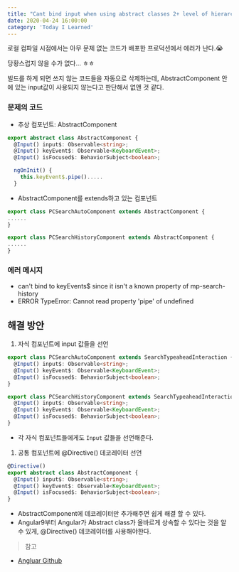 ```yaml
---
title: "Cant bind input when using abstract classes 2+ level of hierarchy(20200424)"
date: 2020-04-24 16:00:00
category: 'Today I Learned'
---
```




로컬 컴파일 시점에서는 아무 문제 없는 코드가 배포한 프로덕션에서 에러가 난다.😭

당황스럽지 않을 수가 없다... ㅎㅎ

빌드를 하게 되면 쓰지 않는 코드들을 자동으로 삭제하는데, AbstractComponent 안에 있는 input값이 사용되지 않는다고 판단해서 없앤 것 같다.

### 문제의 코드

- 추상 컴포넌트: AbstractComponent

```ts
export abstract class AbstractComponent {
  @Input() input$: Observable<string>;
  @Input() keyEvent$: Observable<KeyboardEvent>;
  @Input() isFocused$: BehaviorSubject<boolean>;

  ngOnInit() {
    this.keyEvent$.pipe().....
  }
```

- AbstractComponent를 extends하고 있는 컴포넌트

```ts
export class PCSearchAutoComponent extends AbstractComponent {
......
}
```

```ts
export class PCSearchHistoryComponent extends AbstractComponent {
......
}
```

### 에러 메시지

- can't bind to keyEvents$ since it isn't a known property of mp-search-history
- ERROR TypeError: Cannot read property 'pipe' of undefined

## 해결 방안

1. 자식 컴포넌트에 input 값들을 선언

```ts
export class PCSearchAutoComponent extends SearchTypeaheadInteraction {
  @Input() input$: Observable<string>;
  @Input() keyEvent$: Observable<KeyboardEvent>;
  @Input() isFocused$: BehaviorSubject<boolean>;
}
```

```ts
export class PCSearchHistoryComponent extends SearchTypeaheadInteraction {
  @Input() input$: Observable<string>;
  @Input() keyEvent$: Observable<KeyboardEvent>;
  @Input() isFocused$: BehaviorSubject<boolean>;
}
```

- 각 자식 컴포넌트들에게도 `Input` 값들을 선언해준다.

1. 공통 컴포넌트에 @Directive() 데코레이터 선언

```ts
@Directive()
export abstract class AbstractComponent {
  @Input() input$: Observable<string>;
  @Input() keyEvent$: Observable<KeyboardEvent>;
  @Input() isFocused$: BehaviorSubject<boolean>;
}
```

- AbstractComponent에 데코레이터만 추가해주면 쉽게 해결 할 수 있다.
- Angular9부터 Angular가 Abstract class가 올바르게 상속할 수 있다는 것을 알 수 있게, @Directive() 데코레이터를 사용해야한다.

> 참고

- [Angluar Github](https://github.com/angular/angular/issues/35295)